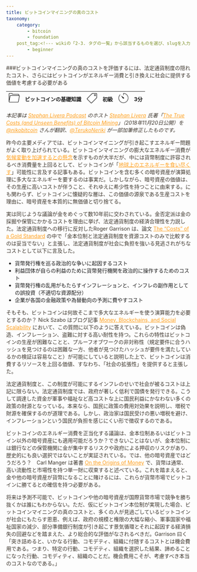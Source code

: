 ```yaml
---
title: ビットコインマイニングの真のコスト
taxonomy:
    category:
        - bitcoin
        - foundation
    post_tag:<!--- wikiの「2-3. タグの一覧」から該当するものを選び、slugを入力（複数選択可） --->
        - beginner
---
```


<style>
img[alt*="Category"], 
img[alt*="Tag"], 
img[alt*="Time"] {
    width:30px;
    height:30px;
    object-fit: cover;
}
p {
    color: #3d362d;
}
p img {
    text-align:center;
}
a {
    color: #ff9f1c;
}
a:hover {
    color: #2ec4b6;
}
</style>

<script type="text/javascript" src="//ajax.googleapis.com/ajax/libs/jquery/1.10.2/jquery.min.js"></script>
<script language="JavaScript">
$(document).ready( function () {
   $("a[href^='http']:not([href*='" + location.hostname + "'])").attr('target', '_blank');
})
</script>

###ビットコインマイニングの真のコストを評価するには、法定通貨制度の隠れたコスト、さらにはビットコインがエネルギー消費と引き換えに社会に提供する価値を考慮する必要がある

|  ![Category](/_images/category.png)  |  ビットコインの基礎知識  |  ![Tag](/_images/tag.png)  |  初級  | ![Time](/_images/timer.png)  |  3分  |
| ---- | ---- | ---- | ---- | ---- | ---- |

*本記事は [Stephan Livera Podcast](https://itunes.apple.com/podcast/stephan-livera-podcast/id1415720320?mt=2) のホスト [Stephan Livera](https://twitter.com/@stephanlivera) 氏著「[The True Costs (and Unseen Benefits) of Bitcoin Mining](https://mises.org/wire/true-costs-and-unseen-benefits-bitcoin-mining)」（2018年11月20日公開）を [@nikobitcoin](https://twitter.com/nikobitcoin) さんが翻訳、[@TerukoNeriki](https://twitter.com/TerukoNeriki) が一部加筆修正したものです。*

昨今の主要メディアでは、ビットコインマイニングが引き起こすエネルギー問題がよく取り上げられている。ビットコインマイニングの膨大なエネルギー消費が[気候変動を加速するとの懸念](https://www.theguardian.com/technology/2018/jan/17/bitcoin-electricity-usage-huge-climate-cryptocurrency)を示すものが大半だが、中には貨幣制度に許容されるべき消費量を上回るとして、ビットコインが「[地球上のエネルギーを食い尽くす](https://theconversation.com/the-utopian-currency-bitcoin-is-a-potentially-catastrophic-energy-guzzler-88871)」可能性に言及する記事もある。ビットコインを含む多くの暗号資産が演算処理に多大なエネルギーを要するのは事実だ。しかしながら、暗号資産の価値は、その生産に高いコストが伴うこと、それゆえに希少性を持つことに由来する。にも関わらず、ビットコインに懐疑的な層は、この価値の源泉である生産コストを理由に、暗号資産を本質的に無価値と切り捨てる。

実は同じような議論が金をめぐって数10年前に交わされている。金否定派は金の採掘や保管にかかるコストを理由に挙げ、法定通貨制度の経済合理性を力説した。法定通貨制度への移行に反対したRoger Garrison は、論文 [The “Costs” of a Gold Standard](https://www.auburn.edu/~garriro/g4gold.htm) の中で「金本位制と法定通貨制度を資源コストのみで比較するのは妥当でない」と主張し、法定通貨制度が社会に負担を強いる見逃されがちなコストとして以下に言及した。

 * 貨幣発行権を巡る政治的な争いに起因するコスト
 * 利益団体が自らの利益のために貨幣発行機関を政治的に操作するためのコスト
 * 貨幣発行権の乱用がもたらすインフレーションと、インフレの副作用としての誤投資（不適切な資源配分）
 * 企業が各国の金融政策や為替動向の予測に費やすコスト

そもそも、ビットコインは何故そこまで多大なエネルギーを使う演算能力を必要とするのか？ Nick Szabo はブログ記事 [Money, Blockchains, and Social Scalability](http://unenumerated.blogspot.com/2017/02/money-blockchains-and-social-scalability.html) において、この質問に以下のように答えている。ビットコインは偽造、インフレーション、盗難に対する高い耐性を持つ。これらの特性はビットコインの生産が困難なことと、プルーフオブワークの非対称性（規定要件に合うハッシュを見つけるのは困難な一方、他者が見つけたハッシュが要件を満たしているかの検証は容易なこと）が可能にしていると説明した上で、ビットコインは消費するリソースを上回る価値、すなわち、「社会の拡張性」を提供すると主張した。

法定通貨制度と、この制度が可能にするインフレのせいで社会が被るコストは上記に限らない。法定通貨制度では、政府が著しく低利で国債を発行できる。こうして調達した資金が軍事や福祉など高コストな上に国民利益にかなわない多くの政策の財源となっている。本来なら、国民に政策の費用対効果を説明し、増税で財源を確保するのが道理である。しかし、政治家は国民受けの悪い増税を避け、インフレーションという国民が負担を感じにくい形で徴収するのである。

ビットコインのエネルギー消費を正当化する議論は、金本位制あるいはビットコイン以外の暗号資産にも適用可能だろうか？できないことはないが、金本位制には銀行などの保管機関に金が集中するリスクや政府による押収のリスクがあり、歴史的にも良い選択ではないことが実証されている。では、他の暗号資産ではどうだろう？　Carl Manger は著書 [On the Origins of Money](https://www.amazon.co.jp/Origins-Money-Carl-Menger/dp/147936715X/ref=sr_1_1?__mk_ja_JP=%E3%82%AB%E3%82%BF%E3%82%AB%E3%83%8A&crid=12GZS9MEUBZD3&keywords=on+the+origins+of+money&qid=1655062122&sprefix=on+the+origins+of+money%2Caps%2C82&sr=8-1) で、貨幣は通常、高い流動性と市場性を持つ単一財に収束すると述べている。これを踏まえると、金や他の暗号資産が貨幣になることに賭けるには、これらが貨幣市場でビットコインに勝てるとの確信を持つ必要がある。

将来は予測不可能で、ビットコインや他の暗号資産が国際貨幣市場で競争を勝ち抜くかは誰にもわからない。ただ、仮にビットコイン本位制が実現した場合、ビットコインマイニングの真のコストと、多くの人が見過ごしているビットコインが社会にもたらす恩恵、例えば、政府の規模と権限の大幅な縮小、軍事国家や福祉国家の減少、部分準備銀行制度が引き起こす景気循環とそれに起因する経済損失の回避などを踏まえた、より総合的な評価がなされるべきだ。Garrison 曰く「突き詰めると、いかなる行動、コモデティ、組織に付随するコストとは機会費用である。つまり、特定の行動、コモデティ、組織を選択した結果、諦めることになった行動、コモディティ、組織のことだ。機会費用こそが、考慮すべき本当のコストなのである。」